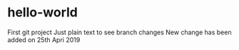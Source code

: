 # hello-world
First git project
Just plain text to see branch changes
New change has been added on 25th Apri 2019
